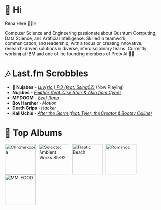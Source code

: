 # 👋 Hi

Rena Here 👩‍💻⚛️

Computer Science and Engineering passionate about Quantum Computing, Data Science, and Artificial Intelligence. Skilled in teamwork, communication, and leadership, with a focus on creating innovative, research-driven solutions in diverse, interdisciplinary teams.
Currently working at IBM and one of the founding members of Proto AI 🤖💪

# 🎶 Last.fm Scrobbles

- **🎵 Nujabes** - *[Luv(sic.) Pt3 (feat. Shing02)](https://www.last.fm/music/Nujabes/_/Luv(sic.)+Pt3+(feat.+Shing02))* (Now Playing)
- **Nujabes** - *[Feather (feat. Cise Starr & Akin from Cyne)](https://www.last.fm/music/Nujabes/_/Feather+(feat.+Cise+Starr+&+Akin+from+Cyne))*
- **MF DOOM** - *[Beef Rapp](https://www.last.fm/music/MF+DOOM/_/Beef+Rapp)*
- **Boy Harsher** - *[Motion](https://www.last.fm/music/Boy+Harsher/_/Motion)*
- **Death Grips** - *[Hacker](https://www.last.fm/music/Death+Grips/_/Hacker)*
- **Kali Uchis** - *[After the Storm (feat. Tyler, the Creator & Bootsy Collins)](https://www.last.fm/music/Kali+Uchis/_/After+the+Storm+(feat.+Tyler,+the+Creator+&+Bootsy+Collins))*

# 📀 Top Albums

<a href='https://www.last.fm/music/Tyler,+the+Creator/Chromakopia'><img src='https://lastfm.freetls.fastly.net/i/u/300x300/8c0b389bb4cbf522bc5a2b58e15b6620.jpg' alt='Chromakopia' title='Tyler, the Creator - Chromakopia' width='100' style='margin-right: 10px;'></a><a href='https://www.last.fm/music/Aphex+Twin/Selected+Ambient+Works+85-92'><img src='https://lastfm.freetls.fastly.net/i/u/300x300/6f199a67803148cfb2cf2238b8fda0fb.jpg' alt='Selected Ambient Works 85-92' title='Aphex Twin - Selected Ambient Works 85-92' width='100' style='margin-right: 10px;'></a><a href='https://www.last.fm/music/Gorillaz/Plastic+Beach'><img src='https://lastfm.freetls.fastly.net/i/u/300x300/ce6e2af584a5480b85b79371b219a92e.png' alt='Plastic Beach' title='Gorillaz - Plastic Beach' width='100' style='margin-right: 10px;'></a><a href='https://www.last.fm/music/Fontaines+D.C./Romance'><img src='https://lastfm.freetls.fastly.net/i/u/300x300/4f4ae1fdc6b81d93c41c0054d596ccf0.png' alt='Romance' title='Fontaines D.C. - Romance' width='100' style='margin-right: 10px;'></a><a href='https://www.last.fm/music/MF+DOOM/MM..FOOD'><img src='https://lastfm.freetls.fastly.net/i/u/300x300/037a94e241b54965a1470f4af163883d.png' alt='MM..FOOD' title='MF DOOM - MM..FOOD' width='100' style='margin-right: 10px;'></a>